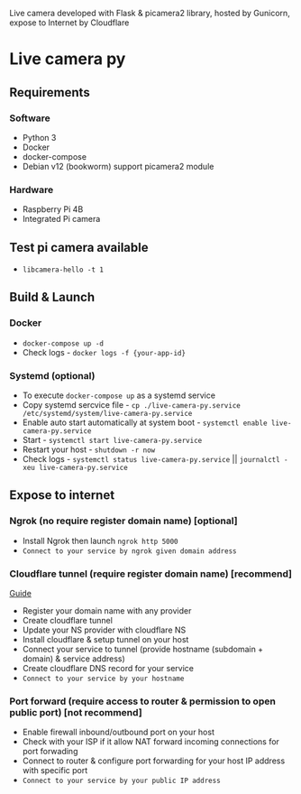 Live camera developed with Flask & picamera2 library, hosted by Gunicorn, expose to Internet by Cloudflare
# Live camera py

## Requirements
### Software
- Python 3
- Docker
- docker-compose
- Debian v12 (bookworm) support picamera2 module
### Hardware
- Raspberry Pi 4B
- Integrated Pi camera

## Test pi camera available
- `libcamera-hello -t 1`

## Build & Launch
### Docker
- `docker-compose up -d`
- Check logs - `docker logs -f {your-app-id}`

### Systemd (optional)
- To execute `docker-compose up` as a systemd service
- Copy systemd sercvice file - `cp ./live-camera-py.service /etc/systemd/system/live-camera-py.service`
- Enable auto start automatically at system boot - `systemctl enable live-camera-py.service`
- Start - `systemctl start live-camera-py.service`
- Restart your host - `shutdown -r now`
- Check logs - `systemctl status live-camera-py.service` || `journalctl -xeu live-camera-py.service`

## Expose to internet
### Ngrok (no require register domain name) [optional]
- Install Ngrok then launch `ngrok http 5000`
- `Connect to your service by ngrok given domain address`

### Cloudflare tunnel (require register domain name) [recommend]
[Guide](https://developers.cloudflare.com/cloudflare-one/connections/connect-networks/)
- Register your domain name with any provider
- Create cloudflare tunnel
- Update your NS provider with cloudflare NS
- Install cloudflare & setup tunnel on your host
- Connect your service to tunnel (provide hostname (subdomain + domain) & service address)
- Create cloudflare DNS record for your service
- `Connect to your service by your hostname`

### Port forward (require access to router & permission to open public port) [not recommend]
- Enable firewall inbound/outbound port on your host
- Check with your ISP if it allow NAT forward incoming connections for port forwading 
- Connect to router & configure port forwarding for your host IP address with specific port
- `Connect to your service by your public IP address`